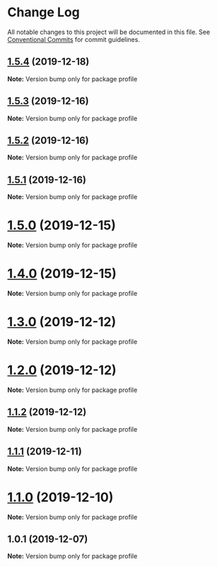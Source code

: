 # Change Log

All notable changes to this project will be documented in this file.
See [Conventional Commits](https://conventionalcommits.org) for commit guidelines.

## [1.5.4](https://github.com/Chronoblog/gatsby-theme-chronoblog/compare/profile@1.5.3...profile@1.5.4) (2019-12-18)

**Note:** Version bump only for package profile





## [1.5.3](https://github.com/Ganevru/gatsby-theme-chronoblog/compare/profile@1.5.2...profile@1.5.3) (2019-12-16)

**Note:** Version bump only for package profile





## [1.5.2](https://github.com/Ganevru/gatsby-theme-chronoblog/compare/profile@1.5.1...profile@1.5.2) (2019-12-16)

**Note:** Version bump only for package profile





## [1.5.1](https://github.com/Ganevru/gatsby-theme-chronoblog/compare/profile@1.5.0...profile@1.5.1) (2019-12-16)

**Note:** Version bump only for package profile





# [1.5.0](https://github.com/Ganevru/gatsby-theme-chronoblog/compare/profile@1.4.0...profile@1.5.0) (2019-12-15)

**Note:** Version bump only for package profile





# [1.4.0](https://github.com/Ganevru/gatsby-theme-chronoblog/compare/profile@1.3.0...profile@1.4.0) (2019-12-15)

**Note:** Version bump only for package profile





# [1.3.0](https://github.com/Ganevru/gatsby-theme-chronoblog/compare/profile@1.2.0...profile@1.3.0) (2019-12-12)

**Note:** Version bump only for package profile





# [1.2.0](https://github.com/Ganevru/gatsby-theme-chronoblog/compare/profile@1.1.2...profile@1.2.0) (2019-12-12)

**Note:** Version bump only for package profile





## [1.1.2](https://github.com/Ganevru/gatsby-theme-chronoblog/compare/profile@1.1.1...profile@1.1.2) (2019-12-12)

**Note:** Version bump only for package profile





## [1.1.1](https://github.com/Ganevru/gatsby-theme-chronoblog/compare/profile@1.1.0...profile@1.1.1) (2019-12-11)

**Note:** Version bump only for package profile





# [1.1.0](https://github.com/Ganevru/gatsby-theme-chronoblog/compare/profile@1.0.1...profile@1.1.0) (2019-12-10)

**Note:** Version bump only for package profile





## 1.0.1 (2019-12-07)

**Note:** Version bump only for package profile
